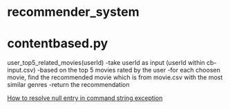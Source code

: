 # recommender_system

# contentbased.py
user_top5_related_movies(userId)
-take userId as input (userId within cb-input.csv)
-based on the top 5 movies rated by the user
-for each choosen movie, find the recommended movie which is from movie.csv with the most similar genres
-return the recommendation

[How to resolve null entry in command string exception](https://stackoverflow.com/questions/40764807/null-entry-in-command-string-exception-in-saveastextfile-on-pyspark)
